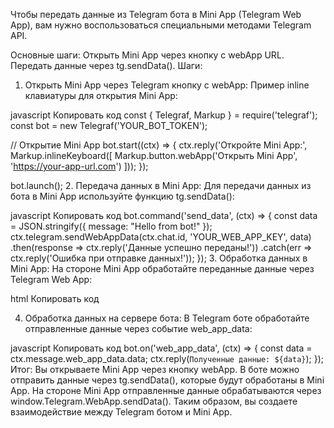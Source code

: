 Чтобы передать данные из Telegram бота в Mini App (Telegram Web App), вам нужно воспользоваться специальными методами Telegram API.

Основные шаги:
Открыть Mini App через кнопку с webApp URL.
Передать данные через tg.sendData().
Шаги:
1. Открыть Mini App через Telegram кнопку с webApp:
   Пример inline клавиатуры для открытия Mini App:

javascript
Копировать код
const { Telegraf, Markup } = require('telegraf');
const bot = new Telegraf('YOUR_BOT_TOKEN');

// Открытие Mini App
bot.start((ctx) => {
ctx.reply('Откройте Mini App:', Markup.inlineKeyboard([
Markup.button.webApp('Открыть Mini App', 'https://your-app-url.com')
]));
});

bot.launch();
2. Передача данных в Mini App:
   Для передачи данных из бота в Mini App используйте функцию tg.sendData():

javascript
Копировать код
bot.command('send_data', (ctx) => {
const data = JSON.stringify({ message: "Hello from bot!" });
ctx.telegram.sendWebAppData(ctx.chat.id, 'YOUR_WEB_APP_KEY', data)
.then(response => ctx.reply('Данные успешно переданы!'))
.catch(err => ctx.reply('Ошибка при отправке данных!'));
});
3. Обработка данных в Mini App:
   На стороне Mini App обработайте переданные данные через Telegram Web App:

html
Копировать код
<script>
    const tg = window.Telegram.WebApp;

    tg.ready();

    tg.onEvent('mainButtonClicked', function () {
        tg.sendData(JSON.stringify({ userMessage: 'Данные от бота!' }));
    });
</script>
4. Обработка данных на сервере бота:
   В Telegram боте обработайте отправленные данные через событие web_app_data:

javascript
Копировать код
bot.on('web_app_data', (ctx) => {
const data = ctx.message.web_app_data.data;
ctx.reply(`Полученные данные: ${data}`);
});
Итог:
Вы открываете Mini App через кнопку webApp.
В боте можно отправить данные через tg.sendData(), которые будут обработаны в Mini App.
На стороне Mini App отправленные данные обрабатываются через window.Telegram.WebApp.sendData().
Таким образом, вы создаете взаимодействие между Telegram ботом и Mini App.